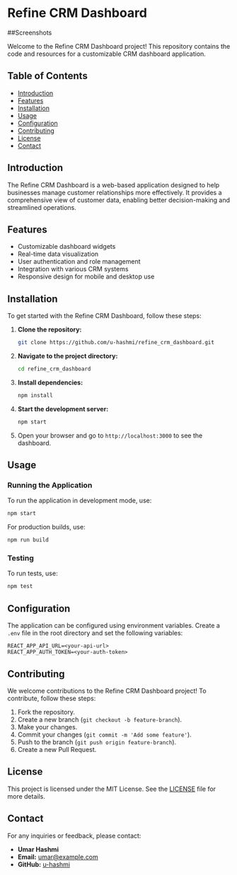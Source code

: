 # Refine CRM Dashboard

##Screenshots

Welcome to the Refine CRM Dashboard project! This repository contains the code and resources for a customizable CRM dashboard application.

## Table of Contents

- [Introduction](#introduction)
- [Features](#features)
- [Installation](#installation)
- [Usage](#usage)
- [Configuration](#configuration)
- [Contributing](#contributing)
- [License](#license)
- [Contact](#contact)

## Introduction

The Refine CRM Dashboard is a web-based application designed to help businesses manage customer relationships more effectively. It provides a comprehensive view of customer data, enabling better decision-making and streamlined operations.

## Features

- Customizable dashboard widgets
- Real-time data visualization
- User authentication and role management
- Integration with various CRM systems
- Responsive design for mobile and desktop use

## Installation

To get started with the Refine CRM Dashboard, follow these steps:

1. **Clone the repository:**

    ```bash
    git clone https://github.com/u-hashmi/refine_crm_dashboard.git
    ```

2. **Navigate to the project directory:**

    ```bash
    cd refine_crm_dashboard
    ```

3. **Install dependencies:**

    ```bash
    npm install
    ```

4. **Start the development server:**

    ```bash
    npm start
    ```

5. Open your browser and go to `http://localhost:3000` to see the dashboard.

## Usage

### Running the Application

To run the application in development mode, use:

```bash
npm start
```

For production builds, use:

```bash
npm run build
```

### Testing

To run tests, use:

```bash
npm test
```

## Configuration

The application can be configured using environment variables. Create a `.env` file in the root directory and set the following variables:

```env
REACT_APP_API_URL=<your-api-url>
REACT_APP_AUTH_TOKEN=<your-auth-token>
```

## Contributing

We welcome contributions to the Refine CRM Dashboard project! To contribute, follow these steps:

1. Fork the repository.
2. Create a new branch (`git checkout -b feature-branch`).
3. Make your changes.
4. Commit your changes (`git commit -m 'Add some feature'`).
5. Push to the branch (`git push origin feature-branch`).
6. Create a new Pull Request.

## License

This project is licensed under the MIT License. See the [LICENSE](LICENSE) file for more details.

## Contact

For any inquiries or feedback, please contact:

- **Umar Hashmi**
- **Email:** umar@example.com
- **GitHub:** [u-hashmi](https://github.com/u-hashmi)
```
